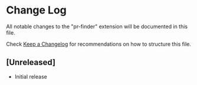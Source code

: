 # Change Log

All notable changes to the "pr-finder" extension will be documented in this file.

Check [Keep a Changelog](http://keepachangelog.com/) for recommendations on how to structure this file.

## [Unreleased]

- Initial release
